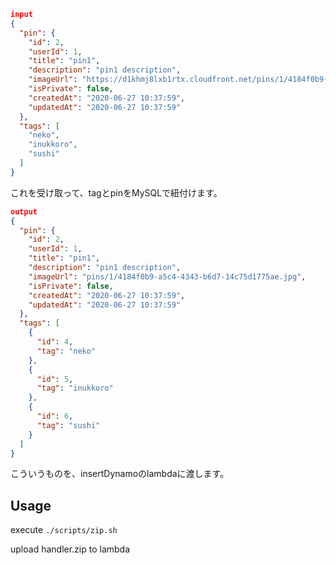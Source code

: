 ```json
input
{
  "pin": {
    "id": 2,
    "userId": 1,
    "title": "pin1",
    "description": "pin1 description",
    "imageUrl": "https://d1khmj8lxb1rtx.cloudfront.net/pins/1/4184f0b9-a5c4-4343-b6d7-14c75d1775ae.jpg",
    "isPrivate": false,
    "createdAt": "2020-06-27 10:37:59",
    "updatedAt": "2020-06-27 10:37:59"
  },
  "tags": [
    "neko",
    "inukkoro",
    "sushi"
  ]
}
```
これを受け取って、tagとpinをMySQLで紐付けます。


```json
output
{
  "pin": {
    "id": 2,
    "userId": 1,
    "title": "pin1",
    "description": "pin1 description",
    "imageUrl": "pins/1/4184f0b9-a5c4-4343-b6d7-14c75d1775ae.jpg",
    "isPrivate": false,
    "createdAt": "2020-06-27 10:37:59",
    "updatedAt": "2020-06-27 10:37:59"
  },
  "tags": [
    {
      "id": 4,
      "tag": "neko"
    },
    {
      "id": 5,
      "tag": "inukkoro"
    },
    {
      "id": 6,
      "tag": "sushi"
    }
  ]
}
```
こういうものを、insertDynamoのlambdaに渡します。

## Usage
execute `./scripts/zip.sh`

upload handler.zip to lambda

